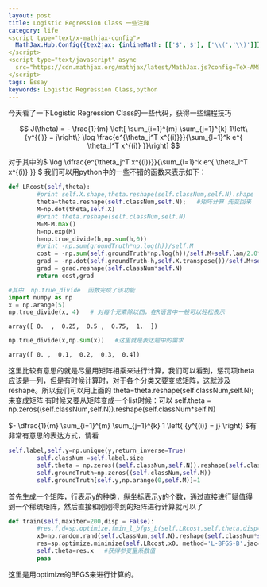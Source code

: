 ```yaml
---
layout: post
title: Logistic Regression Class 一些注释
category: life
<script type="text/x-mathjax-config">
  MathJax.Hub.Config({tex2jax: {inlineMath: [['$','$'], ['\\(','\\)']]}});
</script>
<script type="text/javascript" async
  src="https://cdn.mathjax.org/mathjax/latest/MathJax.js?config=TeX-AMS_CHTML">
</script>
tags: Essay
keywords: Logistic Regression Class,python
---
```



今天看了一下Logistic Regression Class的一些代码，获得一些编程技巧


$$
J(\theta) = - \frac{1}{m} \left[ \sum_{i=1}^{m} \sum_{j=1}^{k}  1\left\{y^{(i)} = j\right\} \log \frac{e^{\theta_j^T x^{(i)}}}{\sum_{l=1}^k e^{ \theta_l^T x^{(i)} }}\right]
$$


对于其中的$ \log \dfrac{e^{\theta_j^T x^{(i)}}}{\sum_{l=1}^k e^{ \theta_l^T x^{(i)} }} $ 我们可以用python中的一些不错的函数来表示如下：


```python
def LRcost(self,theta):
		#print self.X.shape,theta.reshape(self.classNum,self.N).shape
		theta=theta.reshape(self.classNum,self.N);   #矩阵计算 先变回来
		M=np.dot(theta,self.X)
		#print theta.reshape(self.classNum,self.N)
		M=M-M.max()
		h=np.exp(M)
		h=np.true_divide(h,np.sum(h,0))
		#print -np.sum(groundTruth*np.log(h))/self.M
		cost = -np.sum(self.groundTruth*np.log(h))/self.M+self.lam/2.0*np.sum(theta**2);     #rigde惩罚
		grad = -np.dot(self.groundTruth-h,self.X.transpose())/self.M+self.lam*theta;
		grad = grad.reshape(self.classNum*self.N)
		return cost,grad
```


```python
#其中  np.true_divide  函数完成了该功能
import numpy as np
x = np.arange(5)
np.true_divide(x, 4)   # 对每个元素除以四，在R语言中一般可以轻松表示
```




    array([ 0.  ,  0.25,  0.5 ,  0.75,  1.  ])




```python
np.true_divide(x,np.sum(x))   #这里就是表达题中的需求
```




    array([ 0. ,  0.1,  0.2,  0.3,  0.4])



这里比较有意思的就是尽量用矩阵相乘来进行计算，我们可以看到，惩罚项theta应该是一列，但是有时候计算时，对于各个分类又要变成矩阵，这就涉及reshape。所以我们可以用上面的
theta=theta.reshape(self.classNum,self.N); 来变成矩阵
有时候又要从矩阵变成一个list时候：可以
self.theta = np.zeros((self.classNum,self.N)).reshape(self.classNum*self.N)  


$- \dfrac{1}{m} \sum_{i=1}^{m} \sum_{j=1}^{k}  1 \left\{ {y^{(i)} = j} \right\} $有非常有意思的表达方式，请看


```python
self.label,self.y=np.unique(y,return_inverse=True)
		self.classNum =self.label.size
		self.theta = np.zeros((self.classNum,self.N)).reshape(self.classNum*self.N)   #一列  种类数*变量个数
		self.groundTruth=np.zeros((self.classNum,self.M))
		self.groundTruth[self.y,np.arange(0,self.M)]=1
```

首先生成一个矩阵，行表示y的种类，纵坐标表示y的个数，通过直接进行赋值得到一个稀疏矩阵，然后直接和刚刚得到的矩阵进行计算就可以了


```python
def train(self,maxiter=200,disp = False):
		#res,f,d=sp.optimize.fmin_l_bfgs_b(self.LRcost,self.theta,disp=1)
		x0=np.random.rand(self.classNum,self.N).reshape(self.classNum*self.N)/10
		res=sp.optimize.minimize(self.LRcost,x0, method='L-BFGS-B',jac=True,options={'disp': disp,'maxiter': maxiter})
		self.theta=res.x   #获得参变量系数值
		pass
```

这里是用optimize的BFGS来进行计算的。

